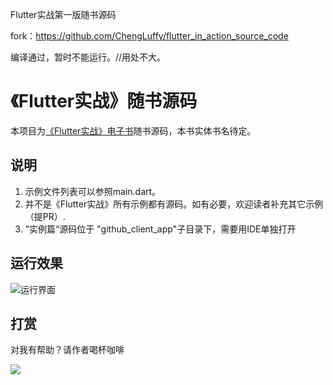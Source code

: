 Flutter实战第一版随书源码

fork：https://github.com/ChengLuffy/flutter_in_action_source_code

编译通过，暂时不能运行。//用处不大。





# 《Flutter实战》随书源码

本项目为[《Flutter实战》电子书](https://github.com/flutterchina/flutter-in-action)随书源码，本书实体书名待定。

## 说明

1. 示例文件列表可以参照main.dart。
2. 并不是《Flutter实战》所有示例都有源码。如有必要，欢迎读者补充其它示例（提PR）.
3. ”实例篇“源码位于 "github_client_app"子目录下，需要用IDE单独打开

## 运行效果

![运行界面](home.png)

## 打赏

对我有帮助？请作者喝杯咖啡

![](https://cdn.jsdelivr.net/gh/flutterchina/flutter-in-action@1.0.3/docs/imgs/pay.jpeg)
